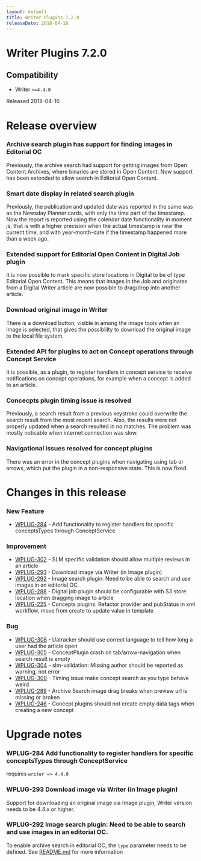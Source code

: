 ```yaml
---
layout: default
title: Writer Plugins 7.2.0
releaseDate: 2018-04-16
---
```

<div class="jumbotron">
    <h1>Writer Plugins 7.2.0</h1>    
    <h2>Compatibility</h2>
    <ul>
        <li>Writer <code>>=4.4.0</code></li>
    </ul>
</div>

Released 2018-04-16


# Release overview 

### Archive search plugin has support for finding images in Editorial OC
Previously, the archive search had support for getting images from Open Content Archives, where binaries are stored in Open Content. Now support has been extended to allow search in Editorial Open Content.

### Smart date display in related search plugin
Previously, the publication and updated date was reported in the same was as the Newsday Planner cards, with only the time part of the timestamp. Now the report is reported using the calendar date functionality in moment js, that is with a higher precision when the actual timestamp is near the current time, and with year-month-date if the timestamp happened more than a week ago.

### Extended support for Editorial Open Content in Digital Job plugin
It is now possible to mark specific store locations in Digital to be of type Editorial Open Content. This means that images in the Job and originates from a Digital Writer article are now possible to drag/drop into another article.

### Download original image in Writer
There is a download button, visible in among the image tools when an image is selected, that gives the possiblilty to download the original image to the local file system.

### Extended API for plugins to act on Concept operations through Concept Service
It is possible, as a plugin, to register handlers in concept service to receive notifications on concept operations, for example when a concept is added to an article.

### Concecpts plugin timing issue is resolved
Previously, a search result from a previous keystroke could overwrite the search result from the most recent search. Also, the results were not properly updated when a search resulted in no matches. The problem was mostly noticable when internet connection was slow.

### Navigational issues resolved for concept plugins
There was an error in the concept plugins when navigating using tab or arrows, which put the plugin in a non-responsive state. This is now fixed.  

# Changes in this release  


### New Feature 

 * [WPLUG-284](https://jira.infomaker.se/browse/WPLUG-284) - Add functionality to register handlers for specific conceptsTypes through ConceptService 


### Improvement 

 * [WPLUG-302](https://jira.infomaker.se/browse/WPLUG-302) - SLM specific validation should allow multiple reviews in an article 
 * [WPLUG-293](https://jira.infomaker.se/browse/WPLUG-293) - Download image via Writer (in Image plugin) 
 * [WPLUG-292](https://jira.infomaker.se/browse/WPLUG-292) - Image search plugin: Need to be able to search and use images in an editorial OC. 
 * [WPLUG-288](https://jira.infomaker.se/browse/WPLUG-288) - Digital job plugin should be configurable with S3 store location when dragging image to article 
 * [WPLUG-225](https://jira.infomaker.se/browse/WPLUG-225) - Concepts plugins: Refactor provider and pubStatus in xml workflow, move from create to update value in template 


### Bug 

 * [WPLUG-308](https://jira.infomaker.se/browse/WPLUG-308) - Uatracker should use correct language to tell how long a user had the article open 
 * [WPLUG-305](https://jira.infomaker.se/browse/WPLUG-305) - ConceptPlugin crash on tab/arrow-navigation when search result is empty 
 * [WPLUG-304](https://jira.infomaker.se/browse/WPLUG-304) - slm-validation: Missing author should be reported as warning, not error 
 * [WPLUG-300](https://jira.infomaker.se/browse/WPLUG-300) - Timing issue make concept search as you type behave weird 
 * [WPLUG-289](https://jira.infomaker.se/browse/WPLUG-289) - Archive Search image drag breaks when preview url is missing or broken 
 * [WPLUG-246](https://jira.infomaker.se/browse/WPLUG-246) - Concept plugins should not create empty data tags when creating a new concept 




# Upgrade notes  
    
### WPLUG-284 Add functionality to register handlers for specific conceptsTypes through ConceptService 
requires `writer => 4.4.0`         
### WPLUG-293 Download image via Writer (in Image plugin) 
Support for downloading an original image via Image plugin, Writer version needs to be 4.4.x or higher.    
### WPLUG-292 Image search plugin: Need to be able to search and use images in an editorial OC. 
To enable archive search in editorial OC, the `type` parameter needs to be defined. See [README.md](https://github.com/Infomaker/NPWriterPluginBundle/blob/develop/plugins/se.infomaker.archivesearch/README.md) for more information                      

